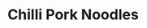 ---
title: Chilli Pork Noodles
metadata:
  servings: '4'
  title: Chilli Pork Noodles
  course: Main
ingredients:
- name: coconut oil
  amount: 1 tsp
- name: noodles
  amount: 4 portions
- name: pork mince
  amount: 500g
- name: onion
  amount: '1'
- name: chopped tomatoes
  amount: 400 g
- name: red pepper
  amount: '1'
- name: red chilli
  amount: '2'
- name: green pepper
  amount: '1'
- name: stock cube
  amount: '1'
- name: water
  amount: 250 ml
cookware:
- name: frying pan
steps:
- description: Dice the onion.
- description: Add a teaspoon of coconut oil to a frying pan on a high heat, and add
    the diced onion.
- description: Once the onions have softened, add the pork mince and cook until it's
    lightly browned.
- description: Add in chopped tomatoes, stock cube and water.
- description: While that's cooking, chop and then add your red chilli, a red pepper
    and a green pepper.
- description: Simmer for around 30 minutes until the sauce has reduced.
- description: Cook the noodles and then add them to the mince. Stir through and serve.

---